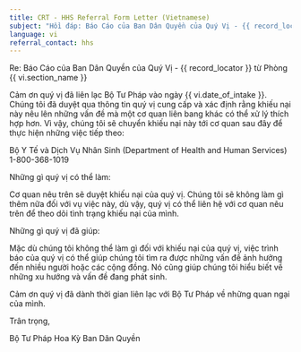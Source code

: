 ```yaml
---
title: CRT - HHS Referral Form Letter (Vietnamese)
subject: "Hồi đáp: Báo Cáo của Ban Dân Quyền của Quý Vị - {{ record_locator }} từ Phòng {{ vi.section_name }}"
language: vi
referral_contact: hhs
---
```

Re:		Báo Cáo của Ban Dân Quyền của Quý Vị - {{ record_locator }} từ Phòng {{ vi.section_name }}

Cảm ơn quý vị đã liên lạc Bộ Tư Pháp vào ngày {{ vi.date_of_intake }}. Chúng tôi đã duyệt qua thông tin quý vị cung cấp và xác định rằng khiếu nại này nêu lên những vấn đề mà một cơ quan liên bang khác có thể xử lý thích hợp hơn. Vì vậy, chúng tôi sẽ chuyển khiếu nại này tới cơ quan sau đây để thực hiện những việc tiếp theo:

Bộ Y Tế và Dịch Vụ Nhân Sinh (Department of Health and Human Services)
1-800-368-1019

Những gì quý vị có thể làm:

Cơ quan nêu trên sẽ duyệt khiếu nại của quý vị. Chúng tôi sẽ không làm gì thêm nữa đối với vụ việc này, dù vậy, quý vị có thể liên hệ với cơ quan nêu trên để theo dõi tình trạng khiếu nại của mình.

Những gì quý vị đã giúp:

Mặc dù chúng tôi không thể làm gì đối với khiếu nại của quý vị, việc trình báo của quý vị có thể giúp chúng tôi tìm ra được những vấn đề ảnh hưởng đến nhiều người hoặc các cộng đồng. Nó cũng giúp chúng tôi hiểu biết về những xu hướng và vấn đề đang phát sinh.

Cảm ơn quý vị đã dành thời gian liên lạc với Bộ Tư Pháp về những quan ngại của mình.

Trân trọng,


Bộ Tư Pháp Hoa Kỳ
Ban Dân Quyền
